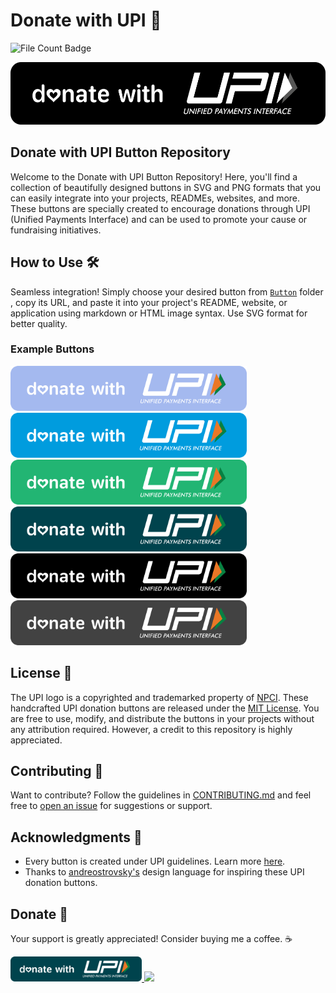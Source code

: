 # Donate with UPI 💸


![File Count Badge](https://img.shields.io/endpoint?url=https://raw.githubusercontent.com/TakiShiwa/donate-with-upi/add-badge/badges/badge.json)


<p align="center">
  <img src="https://github.com/TakiShiwa/donate-with-upi/blob/main/Button/SVG/UPI-black-02.svg" height="100" alt="Donate with UPI" />
</p>

## Donate with UPI Button Repository

Welcome to the Donate with UPI Button Repository! Here, you'll find a collection of beautifully designed buttons in SVG and PNG formats that you can easily integrate into your projects, READMEs, websites, and more. These buttons are specially created to encourage donations through UPI (Unified Payments Interface) and can be used to promote your cause or fundraising initiatives.

## How to Use 🛠️

Seamless integration! Simply choose your desired button from [`Button`](https://github.com/TakiShiwa/donate-with-upi/edit/main/Button) folder , copy its URL, and paste it into your project's README, website, or application using markdown or HTML image syntax. Use SVG format for better quality.

### Example Buttons
<p align="center:">
  <img src="https://github.com/TakiShiwa/donate-with-upi/blob/main/Button/SVG/UPI-light-blue-01.svg" height="72" alt="Button Preview" />
  <img src="https://github.com/TakiShiwa/donate-with-upi/blob/main/Button/SVG/UPI-blue-01.svg" height="72" alt="Button Preview" />
  <img src="https://github.com/TakiShiwa/donate-with-upi/blob/main/Button/SVG/UPI-green-01.svg" height="72" alt="Button Preview" />
  <img src="https://github.com/TakiShiwa/donate-with-upi/blob/main/Button/SVG/UPI-teal-01.svg" height="72" alt="Button Preview" />
  <img src="https://github.com/TakiShiwa/donate-with-upi/blob/main/Button/SVG/UPI-black-01.svg" height="72" alt="Button Preview" />
  <img src="https://github.com/TakiShiwa/donate-with-upi/blob/main/Button/SVG/UPI-grey-01.svg" height="72" alt="Button Preview" />
</p>

## License 📝

The UPI logo is a copyrighted and trademarked property of [NPCI](https://www.npci.org.in/). These handcrafted UPI donation buttons are released under the [MIT License](LICENSE). You are free to use, modify, and distribute the buttons in your projects without any attribution required. However, a credit to this repository is highly appreciated.

## Contributing 🤝

Want to contribute? Follow the guidelines in [CONTRIBUTING.md](CONTRIBUTING.md) and feel free to [open an issue](https://github.com/TakiShiwa/donate-with-upi/issues) for suggestions or support. 

## Acknowledgments 🙏

- Every button is created under UPI guidelines. Learn more [here](https://www.bhimupi.org.in/sites/default/files/BHIM%20UPI%20Guidelines.pdf).
- Thanks to [andreostrovsky's](https://github.com/andreostrovsky/donate-with-paypal/tree/master) design language for inspiring these UPI donation buttons.

## Donate 💖

Your support is greatly appreciated! Consider buying me a coffee. ☕

<a href="https://github.com/TakiShiwa/Themes/assets/137756384/02a87419-84ec-4ea8-a910-20f92e19259a">
  <img src="https://github.com/TakiShiwa/donate-with-upi/blob/main/Button/SVG/UPI-teal-01.svg" height="40">
</a>
<a href="https://paypal.me/TakiShiwa/"><img src="https://github.com/andreostrovsky/donate-with-paypal/blob/master/blue.svg" height="40"></a> 
